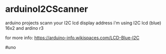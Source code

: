 # arduinoI2CScanner
arduino projects
scann your I2C lcd display address 
i'm using I2C lcd (blue) 16x2 and ardino r3

for more info: https://arduino-info.wikispaces.com/LCD-Blue-I2C

#uno